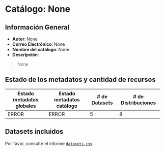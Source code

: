 
# Catálogo: None

## Información General

- **Autor**: None
- **Correo Electrónico**: None
- **Nombre del catálogo**: None
- **Descripción**:

> None

## Estado de los metadatos y cantidad de recursos

Estado metadatos globales | Estado metadatos catálogo | # de Datasets | # de Distribuciones
--------------------------|---------------------------|---------------|--------------------
ERROR | ERROR | 5 | 8

## Datasets incluidos

Por favor, consulte el informe [`datasets.csv`](datasets.csv).
